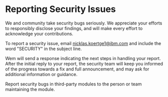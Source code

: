 # Reporting Security Issues

We and community take security bugs seriously. We appreciate your efforts to responsibly disclose your findings, and will make every effort to acknowledge your contributions.

To report a security issue, email [nicklas.koertge1@ibm.com](mailto:nicklas.koertge1@ibm.com) and include the word "SECURITY" in the subject line.

Wem will send a response indicating the next steps in handling your report. After the initial reply to your report, the security team will keep you informed of the progress towards a fix and full announcement, and may ask for additional information or guidance.

Report security bugs in third-party modules to the person or team maintaining the module.

